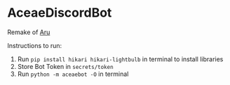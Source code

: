 # AceaeDiscordBot
Remake of [Aru](https://github.com/wengf2086/AruDiscordBot/tree/main)

Instructions to run:
1. Run `pip install hikari hikari-lightbulb` in terminal to install libraries
2. Store Bot Token in `secrets/token`
3. Run `python -m aceaebot -O` in terminal